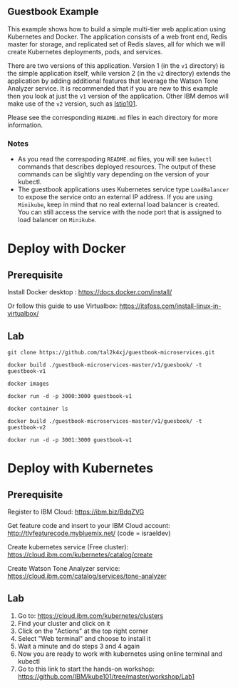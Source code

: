 ## Guestbook Example

This example shows how to build a simple multi-tier web application using
Kubernetes and Docker. The application consists of a web front end, Redis
master for storage, and replicated set of Redis slaves, all for which we will
create Kubernetes deployments, pods, and services.

There are two versions of this application. Version 1 (in the `v1` directory)
is the simple application itself, while version 2 (in the `v2` directory)
extends the application by adding additional features that leverage the Watson
Tone Analyzer service. It is recommended that if you are new to this example
then you look at just the `v1` version of the application. Other IBM demos
will make use of the `v2` version, such as
[Istio101](https://github.com/IBM/istio101).

Please see the corresponding `README.md` files in each directory for more
information.


### Notes

 * As you read the correspoding `README.md` files, you will see `kubectl` commands that describes deployed resources. The output of these commands can be slightly vary depending on the version of your kubectl.
 * The guestbook applications uses Kubernetes service type `LoadBalancer` to expose the service onto an external IP address. If you are using `Minikube`, keep in mind that no real external load balancer is created. You
 can still access the service with the node port that is assigned to load balancer on `Minikube`.

# Deploy with Docker

## Prerequisite

Install Docker desktop : https://docs.docker.com/install/

Or follow this guide to use Virtualbox: https://itsfoss.com/install-linux-in-virtualbox/

## Lab

```
git clone https://github.com/tal2k4xj/guestbook-microservices.git
```

```
docker build ./guestbook-microservices-master/v1/guesbook/ -t guestbook-v1
```

```
docker images
```

```
docker run -d -p 3000:3000 guestbook-v1
```

```
docker container ls
```

```
docker build ./guestbook-microservices-master/v1/guesbook/ -t guestbook-v2
```

```
docker run -d -p 3001:3000 guestbook-v1
```

# Deploy with Kubernetes

## Prerequisite

Register to IBM Cloud: https://ibm.biz/BdqZVG

Get feature code and insert to your IBM Cloud account: http://tlvfeaturecode.mybluemix.net/ (code = israeldev)

Create kubernetes service (Free cluster): https://cloud.ibm.com/kubernetes/catalog/create

Create Watson Tone Analyzer service: https://cloud.ibm.com/catalog/services/tone-analyzer

## Lab

1) Go to: https://cloud.ibm.com/kubernetes/clusters
2) Find your cluster and click on it
3) Click on the "Actions" at the top right corner
4) Select "Web terminal" and choose to install it
5) Wait a minute and do steps 3 and 4 again
6) Now you are ready to work with kubernetes using online terminal and kubectl
7) Go to this link to start the hands-on workshop: https://github.com/IBM/kube101/tree/master/workshop/Lab1

